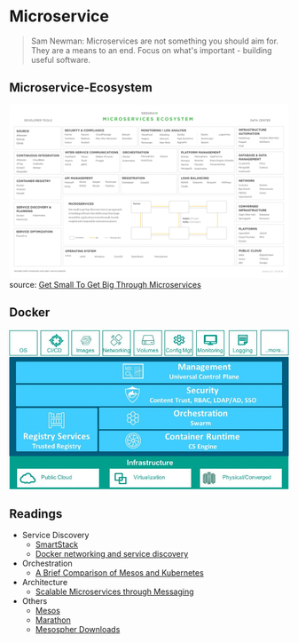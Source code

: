 # Microservice

> Sam Newman: Microservices are not something you should aim for. They are a means to an end. Focus on what's important - building useful software.

## Microservice-Ecosystem

![microservice-ecosystem](../img/microservice-ecosystem.png)
source: [Get Small To Get Big Through Microservices](https://techcrunch.com/2016/01/23/get-small-to-get-big-through-microservices)


## Docker

![microservice-docker](../img/microservice-docker.jpg)


## Readings

* Service Discovery
  * [SmartStack](http://nerds.airbnb.com/smartstack-service-discovery-cloud)
  * [Docker networking and service discovery](https://www.oreilly.com/learning/docker-networking-service-discovery)
* Orchestration
  * [A Brief Comparison of Mesos and Kubernetes](http://thenewstack.io/a-brief-comparison-of-mesos-and-kubernetes)
* Architecture
  * [Scalable Microservices through Messaging](http://developers.redhat.com/blog/2016/05/26/scalable-microservices-through-messaging/)
* Others
  * [Mesos](http://mesos.apache.org/documentation/latest/)
  * [Marathon](https://mesosphere.github.io/marathon/docs/)
  * [Mesospher Downloads](https://mesosphere.com/downloads/)
